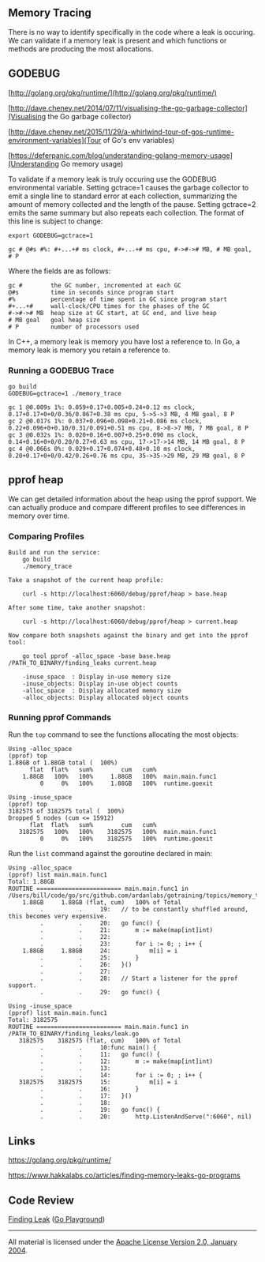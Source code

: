 ## Memory Tracing

There is no way to identify specifically in the code where a leak is occuring. We can validate if a memory leak is present and which functions or methods are producing the most allocations.

## GODEBUG

[http://golang.org/pkg/runtime/](http://golang.org/pkg/runtime/)

[http://dave.cheney.net/2014/07/11/visualising-the-go-garbage-collector](Visualising the Go garbage collector)

[http://dave.cheney.net/2015/11/29/a-whirlwind-tour-of-gos-runtime-environment-variables](Tour of Go's env variables)

[https://deferpanic.com/blog/understanding-golang-memory-usage](Understanding Go memory usage)

To validate if a memory leak is truly occuring use the GODEBUG environmental variable. Setting gctrace=1 causes the garbage collector to emit a single line to standard error at each collection, summarizing the amount of memory collected and the length of the pause. Setting gctrace=2 emits the same summary but also repeats each collection. The format of this line is subject to change:

    export GODEBUG=gctrace=1

    gc # @#s #%: #+...+# ms clock, #+...+# ms cpu, #->#-># MB, # MB goal, # P

Where the fields are as follows:

    gc #        the GC number, incremented at each GC
    @#s         time in seconds since program start
    #%          percentage of time spent in GC since program start
    #+...+#     wall-clock/CPU times for the phases of the GC
    #->#-># MB  heap size at GC start, at GC end, and live heap
    # MB goal   goal heap size
    # P         number of processors used

In C++, a memory leak is memory you have lost a reference to.
In Go, a memory leak is memory you retain a reference to.

### Running a GODEBUG Trace

    go build
    GODEBUG=gctrace=1 ./memory_trace

    gc 1 @0.009s 1%: 0.059+0.17+0.005+0.24+0.12 ms clock, 0.17+0.17+0+0/0.36/0.067+0.38 ms cpu, 5->5->3 MB, 4 MB goal, 8 P
    gc 2 @0.017s 1%: 0.037+0.096+0.098+0.21+0.086 ms clock, 0.22+0.096+0+0.10/0.31/0.091+0.51 ms cpu, 8->8->7 MB, 7 MB goal, 8 P
    gc 3 @0.032s 1%: 0.020+0.16+0.007+0.25+0.090 ms clock, 0.14+0.16+0+0/0.20/0.27+0.63 ms cpu, 17->17->14 MB, 14 MB goal, 8 P
    gc 4 @0.066s 0%: 0.029+0.17+0.074+0.48+0.10 ms clock, 0.20+0.17+0+0/0.42/0.26+0.76 ms cpu, 35->35->29 MB, 29 MB goal, 8 P

## pprof heap

We can get detailed information about the heap using the pprof support. We can actually produce and compare different profiles to see differences in memory over time.

### Comparing Profiles

    Build and run the service:
        go build
        ./memory_trace

    Take a snapshot of the current heap profile:

		curl -s http://localhost:6060/debug/pprof/heap > base.heap

    After some time, take another snapshot:

		curl -s http://localhost:6060/debug/pprof/heap > current.heap

    Now compare both snapshots against the binary and get into the pprof tool:

		go tool pprof -alloc_space -base base.heap /PATH_TO_BINARY/finding_leaks current.heap

        -inuse_space  : Display in-use memory size
        -inuse_objects: Display in-use object counts
        -alloc_space  : Display allocated memory size
        -alloc_objects: Display allocated object counts

### Running pprof Commands

Run the `top` command to see the functions allocating the most objects:

    Using -alloc_space
    (pprof) top
    1.88GB of 1.88GB total (  100%)
          flat  flat%   sum%        cum   cum%
        1.88GB   100%   100%     1.88GB   100%  main.main.func1
             0     0%   100%     1.88GB   100%  runtime.goexit

    Using -inuse_space
    (pprof) top
    3182575 of 3182575 total (  100%)
    Dropped 5 nodes (cum <= 15912)
          flat  flat%   sum%        cum   cum%
       3182575   100%   100%    3182575   100%  main.main.func1
             0     0%   100%    3182575   100%  runtime.goexit

Run the `list` command against the goroutine declared in main:

    Using -alloc_space
    (pprof) list main.main.func1
    Total: 1.88GB
    ROUTINE ======================== main.main.func1 in /Users/bill/code/go/src/github.com/ardanlabs/gotraining/topics/memory_trace/trace.go
        1.88GB     1.88GB (flat, cum)   100% of Total
             .          .     19:   // to be constantly shuffled around, this becomes very expensive.
             .          .     20:   go func() {
             .          .     21:       m := make(map[int]int)
             .          .     22:
             .          .     23:       for i := 0; ; i++ {
        1.88GB     1.88GB     24:           m[i] = i
             .          .     25:       }
             .          .     26:   }()
             .          .     27:
             .          .     28:   // Start a listener for the pprof support.
             .          .     29:   go func() {

    Using -inuse_space
    (pprof) list main.main.func1
    Total: 3182575
    ROUTINE ======================== main.main.func1 in /PATH_TO_BINARY/finding_leaks/leak.go
       3182575    3182575 (flat, cum)   100% of Total
             .          .     10:func main() {
             .          .     11:	go func() {
             .          .     12:		m := make(map[int]int)
             .          .     13:
             .          .     14:		for i := 0; ; i++ {
       3182575    3182575     15:			m[i] = i
             .          .     16:		}
             .          .     17:	}()
             .          .     18:
             .          .     19:	go func() {
             .          .     20:		http.ListenAndServe(":6060", nil)

## Links

https://golang.org/pkg/runtime/

https://www.hakkalabs.co/articles/finding-memory-leaks-go-programs

## Code Review

[Finding Leak](trace.go) ([Go Playground](https://play.golang.org/p/aLDVeFFbxd))
___
All material is licensed under the [Apache License Version 2.0, January 2004](http://www.apache.org/licenses/LICENSE-2.0).
